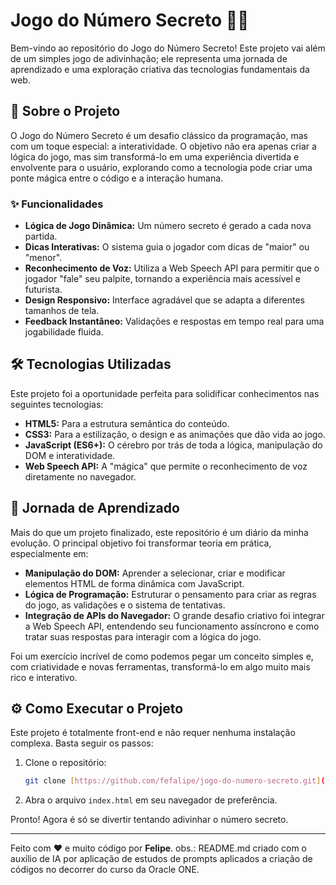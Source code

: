 # Jogo do Número Secreto 🔮✨

Bem-vindo ao repositório do Jogo do Número Secreto! Este projeto vai além de um simples jogo de adivinhação; ele representa uma jornada de aprendizado e uma exploração criativa das tecnologias fundamentais da web.

## 🚀 Sobre o Projeto

O Jogo do Número Secreto é um desafio clássico da programação, mas com um toque especial: a interatividade. O objetivo não era apenas criar a lógica do jogo, mas sim transformá-lo em uma experiência divertida e envolvente para o usuário, explorando como a tecnologia pode criar uma ponte mágica entre o código e a interação humana.

### ✨ Funcionalidades

- **Lógica de Jogo Dinâmica:** Um número secreto é gerado a cada nova partida.
- **Dicas Interativas:** O sistema guia o jogador com dicas de "maior" ou "menor".
- **Reconhecimento de Voz:** Utiliza a Web Speech API para permitir que o jogador "fale" seu palpite, tornando a experiência mais acessível e futurista.
- **Design Responsivo:** Interface agradável que se adapta a diferentes tamanhos de tela.
- **Feedback Instantâneo:** Validações e respostas em tempo real para uma jogabilidade fluida.

## 🛠️ Tecnologias Utilizadas

Este projeto foi a oportunidade perfeita para solidificar conhecimentos nas seguintes tecnologias:

- **HTML5:** Para a estrutura semântica do conteúdo.
- **CSS3:** Para a estilização, o design e as animações que dão vida ao jogo.
- **JavaScript (ES6+):** O cérebro por trás de toda a lógica, manipulação do DOM e interatividade.
- **Web Speech API:** A "mágica" que permite o reconhecimento de voz diretamente no navegador.

## 🌱 Jornada de Aprendizado

Mais do que um projeto finalizado, este repositório é um diário da minha evolução. O principal objetivo foi transformar teoria em prática, especialmente em:

- **Manipulação do DOM:** Aprender a selecionar, criar e modificar elementos HTML de forma dinâmica com JavaScript.
- **Lógica de Programação:** Estruturar o pensamento para criar as regras do jogo, as validações e o sistema de tentativas.
- **Integração de APIs do Navegador:** O grande desafio criativo foi integrar a Web Speech API, entendendo seu funcionamento assíncrono e como tratar suas respostas para interagir com a lógica do jogo.

Foi um exercício incrível de como podemos pegar um conceito simples e, com criatividade e novas ferramentas, transformá-lo em algo muito mais rico e interativo.

## ⚙️ Como Executar o Projeto

Este projeto é totalmente front-end e não requer nenhuma instalação complexa. Basta seguir os passos:

1.  Clone o repositório:
    ```bash
    git clone [https://github.com/fefalipe/jogo-do-numero-secreto.git](https://github.com/fefalipe/jogo-do-numero-secreto.git)
    ```
2.  Abra o arquivo `index.html` em seu navegador de preferência.

Pronto! Agora é só se divertir tentando adivinhar o número secreto.

---

Feito com ❤️ e muito código por **Felipe**.
obs.: README.md criado com o auxílio de IA por aplicação de estudos de prompts aplicados a criação de códigos no decorrer do curso da Oracle ONE.
